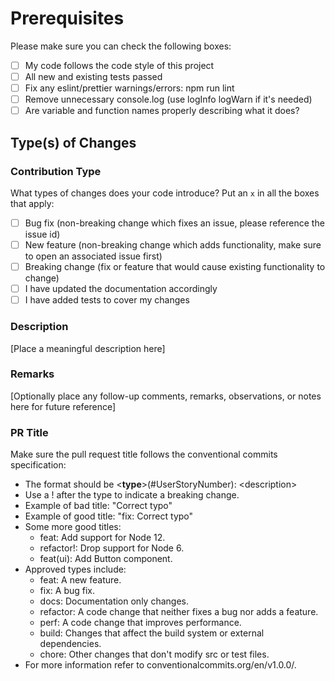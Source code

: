 # Prerequisites

Please make sure you can check the following boxes:

-   [ ] My code follows the code style of this project
-   [ ] All new and existing tests passed
-   [ ] Fix any eslint/prettier warnings/errors: npm run lint
-   [ ] Remove unnecessary console.log (use logInfo logWarn if it's needed)
-   [ ] Are variable and function names properly describing what it does?

## Type(s) of Changes

### Contribution Type

What types of changes does your code introduce? Put an `x` in all the boxes that apply:

-   [ ] Bug fix (non-breaking change which fixes an issue, please reference the issue id)
-   [ ] New feature (non-breaking change which adds functionality, make sure to open an associated issue first)
-   [ ] Breaking change (fix or feature that would cause existing functionality to change)
-   [ ] I have updated the documentation accordingly
-   [ ] I have added tests to cover my changes

### Description

[Place a meaningful description here]

### Remarks

[Optionally place any follow-up comments, remarks, observations, or notes here for future reference]

### PR Title

Make sure the pull request title follows the conventional commits specification:

-   The format should be \<**type**\>(#UserStoryNumber): \<description\>
-   Use a ! after the type to indicate a breaking change.
-   Example of bad title: "Correct typo"
-   Example of good title: "fix: Correct typo"
-   Some more good titles:
    -   feat: Add support for Node 12.
    -   refactor!: Drop support for Node 6.
    -   feat(ui): Add Button component.
-   Approved types include:
    -   feat: A new feature.
    -   fix: A bug fix.
    -   docs: Documentation only changes.
    -   refactor: A code change that neither fixes a bug nor adds a feature.
    -   perf: A code change that improves performance.
    -   build: Changes that affect the build system or external dependencies.
    -   chore: Other changes that don't modify src or test files.
-   For more information refer to conventionalcommits.org/en/v1.0.0/.
